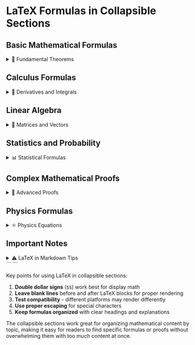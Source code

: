 # LaTeX Formulas in Collapsible Sections

## Basic Mathematical Formulas

<details>
<summary>📐 Fundamental Theorems</summary>

### Pythagorean Theorem
For a right triangle with legs of length $$a$$ and $$b$$, and hypotenuse of length $$c$$:

$$a^2 + b^2 = c^2$$

### Quadratic Formula
For the equation $$ax^2 + bx + c = 0$$, the solutions are:

$$x = \frac{-b \pm \sqrt{b^2 - 4ac}}{2a}$$

### Euler's Identity
Often called the most beautiful equation in mathematics:

$$e^{i\pi} + 1 = 0$$

</details>

## Calculus Formulas

<details>
<summary>🔢 Derivatives and Integrals</summary>

### Common Derivatives

| Function | Derivative |
|----------|------------|
| $$f(x) = x^n$$ | $$f'(x) = nx^{n-1}$$ |
| $$f(x) = e^x$$ | $$f'(x) = e^x$$ |
| $$f(x) = \ln(x)$$ | $$f'(x) = \frac{1}{x}$$ |
| $$f(x) = \sin(x)$$ | $$f'(x) = \cos(x)$$ |
| $$f(x) = \cos(x)$$ | $$f'(x) = -\sin(x)$$ |

### Fundamental Theorem of Calculus
If $$F(x) = \int_a^x f(t) \, dt$$, then:

$$F'(x) = f(x)$$

And:

$$\int_a^b f(x) \, dx = F(b) - F(a)$$

### Integration by Parts
$$\int u \, dv = uv - \int v \, du$$

</details>

## Linear Algebra

<details>
<summary>🔢 Matrices and Vectors</summary>

### Matrix Multiplication
For matrices $$A_{m \times n}$$ and $$B_{n \times p}$$, the product $$C = AB$$ is:

$$C_{ij} = \sum_{k=1}^{n} A_{ik}B_{kj}$$

### Determinant of a 2×2 Matrix
For matrix $$A = \begin{pmatrix} a & b \\ c & d \end{pmatrix}$$:

$$\det(A) = ad - bc$$

### Eigenvalue Equation
For a square matrix $$A$$ with eigenvalue $$\lambda$$ and eigenvector $$\mathbf{v}$$:

$$A\mathbf{v} = \lambda\mathbf{v}$$

### Vector Cross Product
For vectors $$\mathbf{a} = (a_1, a_2, a_3)$$ and $$\mathbf{b} = (b_1, b_2, b_3)$$:

$$\mathbf{a} \times \mathbf{b} = \begin{vmatrix}
\mathbf{i} & \mathbf{j} & \mathbf{k} \\
a_1 & a_2 & a_3 \\
b_1 & b_2 & b_3
\end{vmatrix}$$

</details>

## Statistics and Probability

<details>
<summary>📊 Statistical Formulas</summary>

### Normal Distribution
The probability density function of a normal distribution with mean $$\mu$$ and standard deviation $$\sigma$$:

$$f(x) = \frac{1}{\sigma\sqrt{2\pi}} e^{-\frac{1}{2}\left(\frac{x-\mu}{\sigma}\right)^2}$$

### Bayes' Theorem
$$P(A|B) = \frac{P(B|A) \cdot P(A)}{P(B)}$$

### Sample Variance
For a sample $$x_1, x_2, \ldots, x_n$$ with sample mean $$\bar{x}$$:

$$s^2 = \frac{1}{n-1} \sum_{i=1}^{n} (x_i - \bar{x})^2$$

### Central Limit Theorem
For a sample of size $$n$$ from a population with mean $$\mu$$ and standard deviation $$\sigma$$:

$$\bar{X} \sim N\left(\mu, \frac{\sigma^2}{n}\right)$$ as $$n \to \infty$$

</details>

## Complex Mathematical Proofs

<details>
<summary>🧮 Advanced Proofs</summary>

### Proof: $$\sqrt{2}$$ is Irrational

**Theorem:** $$\sqrt{2}$$ is irrational.

**Proof by contradiction:**

Assume $$\sqrt{2}$$ is rational. Then $$\sqrt{2} = \frac{p}{q}$$ where $$p, q \in \mathbb{Z}$$, $$q \neq 0$$, and $$\gcd(p,q) = 1$$.

Squaring both sides: $$2 = \frac{p^2}{q^2}$$

Therefore: $$2q^2 = p^2$$

This means $$p^2$$ is even, so $$p$$ must be even. Let $$p = 2k$$ for some integer $$k$$.

Substituting: $$2q^2 = (2k)^2 = 4k^2$$

Simplifying: $$q^2 = 2k^2$$

This means $$q^2$$ is even, so $$q$$ must be even.

But if both $$p$$ and $$q$$ are even, then $$\gcd(p,q) \geq 2$$, contradicting our assumption that $$\gcd(p,q) = 1$$.

Therefore, $$\sqrt{2}$$ is irrational. $$\square$$

### L'Hôpital's Rule

If $$\lim_{x \to a} f(x) = \lim_{x \to a} g(x) = 0$$ or $$\pm\infty$$, and $$g'(x) \neq 0$$ near $$a$$, then:

$$\lim_{x \to a} \frac{f(x)}{g(x)} = \lim_{x \to a} \frac{f'(x)}{g'(x)}$$

provided the limit on the right exists.

</details>

## Physics Formulas

<details>
<summary>⚛️ Physics Equations</summary>

### Classical Mechanics

**Newton's Second Law:**
$$\mathbf{F} = m\mathbf{a} = m\frac{d\mathbf{v}}{dt} = m\frac{d^2\mathbf{r}}{dt^2}$$

**Kinetic Energy:**
$$KE = \frac{1}{2}mv^2$$

**Gravitational Force:**
$$F = G\frac{m_1 m_2}{r^2}$$

### Electromagnetism

**Coulomb's Law:**
$$\mathbf{F} = k_e \frac{q_1 q_2}{r^2} \hat{\mathbf{r}}$$

**Maxwell's Equations:**
$$\nabla \cdot \mathbf{E} = \frac{\rho}{\epsilon_0}$$
$$\nabla \cdot \mathbf{B} = 0$$
$$\nabla \times \mathbf{E} = -\frac{\partial \mathbf{B}}{\partial t}$$
$$\nabla \times \mathbf{B} = \mu_0 \mathbf{J} + \mu_0 \epsilon_0 \frac{\partial \mathbf{E}}{\partial t}$$

### Quantum Mechanics

**Schrödinger Equation:**
$$i\hbar \frac{\partial}{\partial t} \Psi(\mathbf{r},t) = \hat{H} \Psi(\mathbf{r},t)$$

**Heisenberg Uncertainty Principle:**
$$\Delta x \Delta p \geq \frac{\hbar}{2}$$

</details>

## Important Notes

<details>
<summary>⚠️ LaTeX in Markdown Tips</summary>

### Syntax Guidelines

1. **Use double dollar signs** for display math: `$$formula$$`
2. **Use single dollar signs** for inline math: `$formula$` (may not work in all renderers)
3. **Escape special characters** when needed
4. **Leave blank lines** before and after display math for better rendering

### Common Issues

- Some Markdown renderers require blank lines around LaTeX blocks
- GitHub supports LaTeX in markdown files but may have limitations
- Always test your formulas in the target environment

### Best Practices

- Keep formulas readable with proper spacing
- Use `\text{}` for text within formulas: $$P(\text{success}) = 0.95$$
- Use `\,` for thin spaces and `\quad` for larger spaces
- Break long formulas across multiple lines when possible

</details>
```
```

Key points for using LaTeX in collapsible sections:

1. **Double dollar signs** (`$$`) work best for display math
2. **Leave blank lines** before and after LaTeX blocks for proper rendering
3. **Test compatibility** - different platforms may render differently
4. **Use proper escaping** for special characters
5. **Keep formulas organized** with clear headings and explanations

The collapsible sections work great for organizing mathematical content by topic, making it easy for readers to find specific formulas or proofs without overwhelming them with too much content at once.
